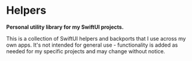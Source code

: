 # Helpers

**Personal utility library for my SwiftUI projects.**

This is a collection of SwiftUI helpers and backports that I use across my own apps. It's not intended for general use - functionality is added as needed for my specific projects and may change without notice.
